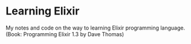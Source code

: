 # Learning Elixir
My notes and code on the way to learning Elixir programming language. (Book: Programming Elixir 1.3 by Dave Thomas)

